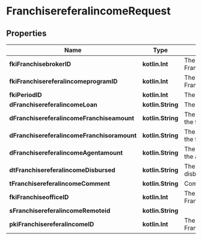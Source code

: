 
# FranchisereferalincomeRequest

## Properties
| Name | Type | Description | Notes |
| ------------ | ------------- | ------------- | ------------- |
| **fkiFranchisebrokerID** | **kotlin.Int** | The unique ID of the Franchisebroker |  |
| **fkiFranchisereferalincomeprogramID** | **kotlin.Int** | The unique ID of the Franchisereferalincomeprogram |  |
| **fkiPeriodID** | **kotlin.Int** | The unique ID of the Period |  |
| **dFranchisereferalincomeLoan** | **kotlin.String** | The loan amount |  |
| **dFranchisereferalincomeFranchiseamount** | **kotlin.String** | The amount that will be given to the franchise |  |
| **dFranchisereferalincomeFranchisoramount** | **kotlin.String** | The amount that will be kept by the franchisor |  |
| **dFranchisereferalincomeAgentamount** | **kotlin.String** | The amount that will be given to the agent |  |
| **dtFranchisereferalincomeDisbursed** | **kotlin.String** | The date the amounts were disbursed |  |
| **tFranchisereferalincomeComment** | **kotlin.String** | Comment about the transaction |  |
| **fkiFranchiseofficeID** | **kotlin.Int** | The unique ID of the Franchisereoffice |  |
| **sFranchisereferalincomeRemoteid** | **kotlin.String** |  |  |
| **pkiFranchisereferalincomeID** | **kotlin.Int** | The unique ID of the Franchisereferalincome |  [optional] |



